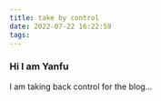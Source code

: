 ```yaml
---
title: take by control
date: 2022-07-22 16:22:59
tags:
---
```

### Hi I am Yanfu

I am taking back control for the blog...


